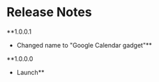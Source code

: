 # Release Notes #

**1.0.0.1
  * Changed name to "Google Calendar gadget"**

**1.0.0.0
  * Launch**
